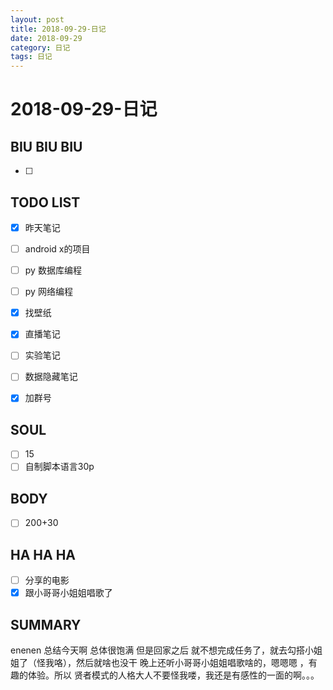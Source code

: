 ```yaml
---
layout: post
title: 2018-09-29-日记
date: 2018-09-29
category: 日记
tags: 日记
---
```

# 2018-09-29-日记
## BIU BIU BIU
- [ ] 
 
## TODO LIST
- [x] 昨天笔记
- [ ] android  x的项目
- [ ] py 数据库编程
- [ ] py 网络编程
- [x] 找壁纸
- [x] 直播笔记
- [ ] 实验笔记
- [ ] 数据隐藏笔记
- [x] 加群号
 
 
## SOUL
- [ ] 15
- [ ] 自制脚本语言30p
 
## BODY
- [ ] 200+30
 
## HA HA HA
- [ ] 分享的电影
- [x] 跟小哥哥小姐姐唱歌了
 
## SUMMARY
 
 enenen 总结今天啊 总体很饱满 但是回家之后 就不想完成任务了，就去勾搭小姐姐了（怪我咯），然后就啥也没干
 晚上还听小哥哥小姐姐唱歌啥的，嗯嗯嗯 ，有趣的体验。所以 贤者模式的人格大人不要怪我喽，我还是有感性的一面的啊。。。  

